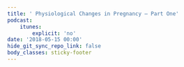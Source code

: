 ```yaml
---
title: ' Physiological Changes in Pregnancy – Part One'
podcast:
    itunes:
        explicit: 'no'
date: '2018-05-15 00:00'
hide_git_sync_repo_link: false
body_classes: sticky-footer
---
```


